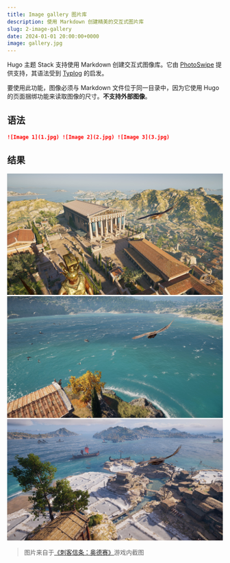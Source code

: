 ```yaml
---
title: Image gallery 图片库
description: 使用 Markdown 创建精美的交互式图片库
slug: 2-image-gallery
date: 2024-01-01 20:00:00+0000
image: gallery.jpg
---
```


Hugo 主题 Stack 支持使用 Markdown 创建交互式图像库。它由 [PhotoSwipe](https://photoswipe.com/) 提供支持，其语法受到 [Typlog](https://typlog.com/) 的启发。

要使用此功能，图像必须与 Markdown 文件位于同一目录中，因为它使用 Hugo 的页面捆绑功能来读取图像的尺寸。**不支持外部图像**。

## 语法

```markdown
![Image 1](1.jpg) ![Image 2](2.jpg) ![Image 3](3.jpg)
```

## 结果

![Image 1](1.jpg) ![Image 2](2.jpg) ![Image 3](3.jpg)

> 图片来自于[《刺客信条：奥德赛》](https://store.steampowered.com/app/812140/Assassins_Creed_Odyssey/)游戏内截图